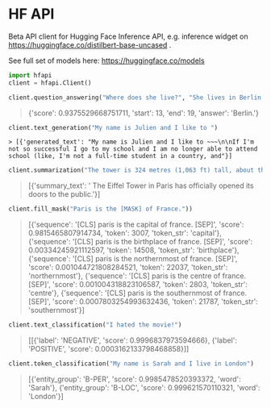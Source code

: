 <p align="center>
<img src="https://raw.githubusercontent.com/huggingface/nlp/master/docs/source/imgs/nlp_logo_name.png" width="100" />
</p>

# HF API

Beta API client for Hugging Face Inference API, e.g. inference widget on https://huggingface.co/distilbert-base-uncased .


See full set of models here: https://huggingface.co/models


```python
import hfapi
client = hfapi.Client()
```


```python
client.question_answering("Where does she live?", "She lives in Berlin.")
```

> {'score': 0.9375529668751711, 'start': 13, 'end': 19, 'answer': 'Berlin.'}
```python
client.text_generation("My name is Julien and I like to ")
```

```
> [{'generated_text': "My name is Julien and I like to ~~~\n\nIf I'm not so successful I go to my school and I am no longer able to attend school (like, I'm not a full-time student in a country, and"}]
```

```python
client.summarization("The tower is 324 metres (1,063 ft) tall, about the same height as an 81-storey building, and the tallest structure in Paris. Its base is square, measuring 125 metres (410 ft) on each side. During its construction, the Eiffel Tower surpassed the Washington Monument to become the tallest man-made structure in the world, a title it held for 41 years until the Chrysler Building in New York City was finished in 1930. It was the first structure to reach a height of 300 metres. Due to the addition of a broadcasting aerial at the top of the tower in 1957, it is now taller than the Chrysler Building by 5.2 metres (17 ft). Excluding transmitters, the Eiffel Tower is the second tallest free-standing structure in France after the Millau Viaduct.")
```

> [{'summary_text': ' The Eiffel Tower in Paris has officially opened its doors to the public.'}]

```python
client.fill_mask("Paris is the [MASK] of France."))
```

> [{'sequence': '[CLS] paris is the capital of france. [SEP]', 'score': 0.9815465807914734, 'token': 3007, 'token_str': 'capital'}, {'sequence': '[CLS] paris is the birthplace of france. [SEP]', 'score': 0.00334245921112597, 'token': 14508, 'token_str': 'birthplace'}, {'sequence': '[CLS] paris is the northernmost of france. [SEP]', 'score': 0.001044721808284521, 'token': 22037, 'token_str': 'northernmost'}, {'sequence': '[CLS] paris is the centre of france. [SEP]', 'score': 0.001004318823106587, 'token': 2803, 'token_str': 'centre'}, {'sequence': '[CLS] paris is the southernmost of france. [SEP]', 'score': 0.0007803254993632436, 'token': 21787, 'token_str': 'southernmost'}]

```python
client.text_classification("I hated the movie!")
```

> [[{'label': 'NEGATIVE', 'score': 0.9996837973594666}, {'label': 'POSITIVE', 'score': 0.0003162133798468858}]]

```python
client.token_classification("My name is Sarah and I live in London")
```

> [{'entity_group': 'B-PER', 'score': 0.9985478520393372, 'word': 'Sarah'}, {'entity_group': 'B-LOC', 'score': 0.999621570110321, 'word': 'London'}]
